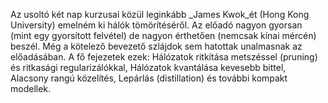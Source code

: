 Az usoltó két nap kurzusai közül leginkább _James Kwok_ét (Hong Kong
University) emelném ki hálók tömörítéséről. Az előadó nagyon gyorsan (mint egy
gyorsított felvétel) de nagyon érthetően (nemcsak kínai mércén) beszél. Még a
kötelező bevezető szlájdok sem hatottak unalmasnak az előadásában.  A fő
fejezetek ezek: Hálózatok ritkítása metszéssel (pruning)  és ritkasági
regularizálókkal, Hálózatok kvantálása kevesebb bittel, Alacsony rangú
közelítés, Lepárlás (distillation) és további kompakt modellek.
